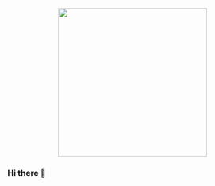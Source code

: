 <div align="center">
      <img src="https://media.giphy.com/media/VoqUxCDAQYlNK/giphy.gif" width="300" />
</div>  

### Hi there 👋

<!--
**rstrawbe/rstrawbe** is a ✨ _special_ ✨ repository because its `README.md` (this file) appears on your GitHub profile.

Here are some ideas to get you started:

- 🔭 I’m currently working on ...
- 🌱 I’m currently learning ...
- 👯 I’m looking to collaborate on ...
- 🤔 I’m looking for help with ...
- 💬 Ask me about ...
- 📫 How to reach me: ...
- 😄 Pronouns: ...
- ⚡ Fun fact: ...
-->
